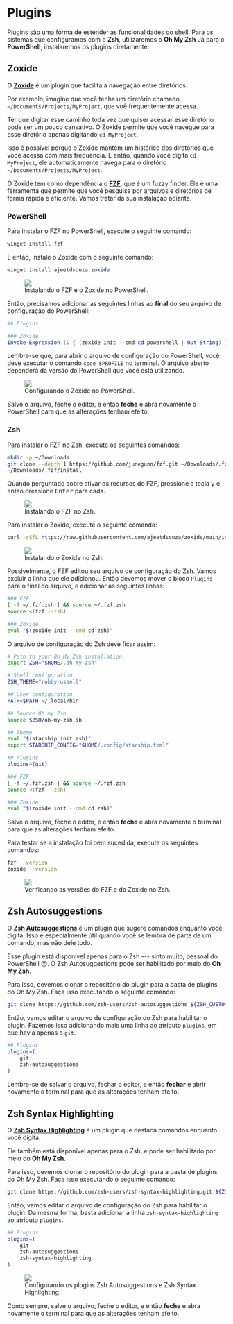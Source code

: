 # Plugins

Plugins são uma forma de estender as funcionalidades do shell.
Para os sistemas que configuramos com o **Zsh**, utilizaremos o **Oh My Zsh**
Já para o **PowerShell**, instalaremos os plugins diretamente.

## Zoxide

O [**Zoxide**](https://github.com/ajeetdsouza/zoxide) é um plugin que facilita a navegação entre diretórios.

Por exemplo, imagine que você tenha um diretório chamado `~/Documents/Projects/MyProject`, que voê frequentemente acessa.

Ter que digitar esse caminho toda vez que quiser acessar esse diretório pode ser um pouco cansativo.
O Zoxide permite que você navegue para esse diretório apenas digitando `cd MyProject`.

Isso é possível porque o Zoxide mantém um histórico dos diretórios que você acessa com mais frequência.
E então, quando você digita `cd MyProject`, ele automaticamente navega para o diretório `~/Documents/Projects/MyProject`.

O Zoxide tem como dependência o [**FZF**](https://github.com/junegunn/fzf), que é um fuzzy finder.
Ele é uma ferramenta que permite que você pesquise por arquivos e diretórios de forma rápida e eficiente.
Vamos tratar da sua instalação adiante.

### PowerShell

Para instalar o FZF no PowerShell, execute o seguinte comando:

```powershell
winget install fzf
```

E então, instale o Zoxide com o seguinte comando:

```powershell
winget install ajeetdsouza.zoxide
```

<figure>
<img src="./installing_zoxide_powershell.png" />
<figcaption>Instalando o FZF e o Zoxide no PowerShell.</figcaption>
</figure>

Então, precisamos adicionar as seguintes linhas ao **final** do seu arquivo de configuração do PowerShell:

```powershell
## Plugins

### Zoxide
Invoke-Expression (& { (zoxide init --cmd cd powershell | Out-String) })
```

Lembre-se que, para abrir o arquivo de configuração do PowerShell, você deve executar o comando `code $PROFILE` no terminal.
O arquivo aberto dependerá da versão do PowerShell que você está utilizando.

<figure>
<img src="./configuring_zoxide_powershell.png" />
<figcaption>Configurando o Zoxide no PowerShell.</figcaption>
</figure>

Salve o arquivo, feche o editor, e então **feche** e abra novamente o PowerShell para que as alterações tenham efeito.

### Zsh

Para instalar o FZF no Zsh, execute os seguintes comandos:

```bash
mkdir -p ~/Downloads
git clone --depth 1 https://github.com/junegunn/fzf.git ~/Downloads/.fzf
~/Downloads/.fzf/install
```

Quando perguntado sobre ativar os recursos do FZF, pressione a tecla <kbd>y</kbd> e então pressione <kbd>Enter</kbd> para cada.

<figure>
<img src="./installing_fzf_zsh.png" />
<figcaption>Instalando o FZF no Zsh.</figcaption>
</figure>

Para instalar o Zoxide, execute o seguinte comando:

```bash
curl -sSfL https://raw.githubusercontent.com/ajeetdsouza/zoxide/main/install.sh | sh
```

<figure>
<img src="./installing_zoxide_zsh.png" />
<figcaption>Instalando o Zoxide no Zsh.</figcaption>
</figure>

Possivelmente, o FZF editou seu arquivo de configuração do Zsh.
Vamos excluir a linha que ele adicionou.
Então devemos mover o bloco `Plugins` para o final do arquivo, e adicionar as seguintes linhas:

```bash
### FZF
[ -f ~/.fzf.zsh ] && source ~/.fzf.zsh
source <(fzf --zsh)

### Zoxide
eval "$(zoxide init --cmd cd zsh)"
```

O arquivo de configuração do Zsh deve ficar assim:

```bash
# Path to your Oh My Zsh installation.
export ZSH="$HOME/.oh-my-zsh"

# Shell configuration
ZSH_THEME="robbyrussell"

## User configuration
PATH=$PATH:~/.local/bin

## Source Oh my Zsh
source $ZSH/oh-my-zsh.sh

## Theme
eval "$(starship init zsh)"
export STARSHIP_CONFIG="$HOME/.config/starship.toml"

## Plugins
plugins=(git)

### FZF
[ -f ~/.fzf.zsh ] && source ~/.fzf.zsh
source <(fzf --zsh)

### Zoxide
eval "$(zoxide init --cmd cd zsh)"
```

Salve o arquivo, feche o editor, e então **feche** e abra novamente o terminal para que as alterações tenham efeito.

Para testar se a instalação foi bem sucedida, execute os seguintes comandos:

```bash
fzf --version
zoxide --version
```

<figure>
<img src="./checking_zoxide_zsh.png" />
<figcaption>Verificando as versões do FZF e do Zoxide no Zsh.</figcaption>
</figure>

<!--
TODO: Ensinar a instalar o The Fuck, considerando que ele exige instalar o Python.

## The Fuck

Primeiramente, perdoem-me o palavreado.
Mas sabe quando você digita um comando enorme, mas percebe só depois de executar que errou uma coisinha só?
O tempo todo eu esqueço de adicionar o `sudo` na frente dos comandos.

Pensando nisso, foi criado o [**The Fuck**](https://github.com/nvbn/thefuck).
Ele é um plugin que corrige esses pequenos erros nos comandos, sejam uma letra trocada, ou todo um atributo esquecido.

Quando receber um erro, digite `fuck`, e o plugin tentará corrigi-lo para você.

### Dependências

Como dependências, o The Fuck exige que se tenha instalado:

- python (3.5+)
- pip
- python-dev -->

## Zsh Autosuggestions

O [**Zsh Autosuggestions**](https://github.com/zsh-users/zsh-autosuggestions/blob/master/INSTALL.md#oh-my-zsh) é um plugin que sugere comandos enquanto você digita.
Isso é especialmente útil quando você se lembra de parte de um comando, mas não dele todo.

Esse plugin está disponível apenas para o Zsh --- sinto muito, pessoal do PowerShell 😔.
O Zsh Autosuggestions pode ser habilitado por meio do **Oh My Zsh**.

Para isso, devemos clonar o repositório do plugin para a pasta de plugins do Oh My Zsh.
Faça isso executando o seguinte comando:

```bash
git clone https://github.com/zsh-users/zsh-autosuggestions ${ZSH_CUSTOM:-~/.oh-my-zsh/custom}/plugins/zsh-autosuggestions
```

Então, vamos editar o arquivo de configuração do Zsh para habilitar o plugin.
Fazemos isso adicionando mais uma linha ao atributo `plugins`, em que havia apenas o `git`.

```bash
## Plugins
plugins=(
    git
    zsh-autosuggestions
)
```

Lembre-se de salvar o arquivo, fechar o editor, e então **fechar** e abrir novamente o terminal para que as alterações tenham efeito.

## Zsh Syntax Highlighting

O [**Zsh Syntax Highlighting**](https://github.com/zsh-users/zsh-syntax-highlighting/blob/master/INSTALL.md#oh-my-zsh) é um plugin que destaca comandos enquanto você digita.

Ele também está disponível apenas para o Zsh, e pode ser habilitado por meio do **Oh My Zsh**.

Para isso, devemos clonar o repositório do plugin para a pasta de plugins do Oh My Zsh.
Faça isso executando o seguinte comando:

```bash
git clone https://github.com/zsh-users/zsh-syntax-highlighting.git ${ZSH_CUSTOM:-~/.oh-my-zsh/custom}/plugins/zsh-syntax-highlighting
```

Então, vamos editar o arquivo de configuração do Zsh para habilitar o plugin.
Da mesma forma, basta adicionar a linha `zsh-syntax-highlighting` ao atributo `plugins`.

```bash
## Plugins
plugins=(
    git
    zsh-autosuggestions
    zsh-syntax-highlighting
)
```

<figure>
<img src="./configuring_zsh_plugins.png" />
<figcaption>Configurando os plugins Zsh Autosuggestions e Zsh Syntax Highlighting.</figcaption>
</figure>

Como sempre, salve o arquivo, feche o editor, e então **feche** e abra novamente o terminal para que as alterações tenham efeito.
